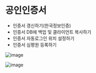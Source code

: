 # 공인인증서
- 인증서 갱신하기(한국정보인증)
- 인증서 DB에 백업 및 클라이언트 복사하기
- 인증서 자동로그인 위치 설정하기
- 인증서 심평원 등록하기 

![image](https://user-images.githubusercontent.com/65011438/167378303-b4eb2fde-797f-4791-896c-8055b3ff117b.png)


![image](https://user-images.githubusercontent.com/65011438/167792690-997b1930-4662-40f3-985c-e3fec0d1f2cb.png)
